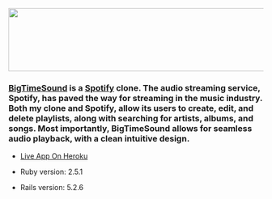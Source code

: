 [<img src="https://active-storage-big-time-sound-seeds.s3.amazonaws.com/big-time-sound-transparent-removebg-preview.png" height='125' width='650'>](https://big-time-sound.herokuapp.com/#/)



### [BigTimeSound](https://big-time-sound.herokuapp.com/#/) is a [Spotify](https://www.spotify.com/us/) clone. The audio streaming service, Spotify, has paved the way for streaming in the music industry. Both my clone and Spotify, allow its users to create, edit, and delete playlists, along with searching for artists, albums, and songs. Most importantly, BigTimeSound allows for seamless audio playback, with a clean intuitive design. 

* [Live App On Heroku](https://big-time-sound.herokuapp.com/#/)

* Ruby version: 2.5.1

* Rails version: 5.2.6

<!-- * System dependencies

* Configuration

* Database creation

* Database initialization

* How to run the test suite

* Services (job queues, cache servers, search engines, etc.)

* Deployment instructions

* ... -->
